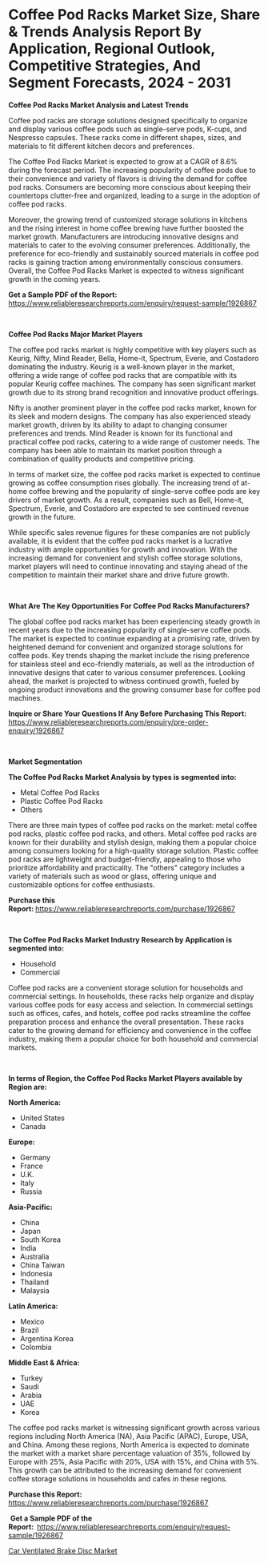 <p><h1>Coffee Pod Racks Market Size, Share & Trends Analysis Report By Application, Regional Outlook, Competitive Strategies, And Segment Forecasts, 2024 - 2031</h1></p><p><strong>Coffee Pod Racks Market Analysis and Latest Trends</strong></p>
<p><p>Coffee pod racks are storage solutions designed specifically to organize and display various coffee pods such as single-serve pods, K-cups, and Nespresso capsules. These racks come in different shapes, sizes, and materials to fit different kitchen decors and preferences.</p><p>The Coffee Pod Racks Market is expected to grow at a CAGR of 8.6% during the forecast period. The increasing popularity of coffee pods due to their convenience and variety of flavors is driving the demand for coffee pod racks. Consumers are becoming more conscious about keeping their countertops clutter-free and organized, leading to a surge in the adoption of coffee pod racks. </p><p>Moreover, the growing trend of customized storage solutions in kitchens and the rising interest in home coffee brewing have further boosted the market growth. Manufacturers are introducing innovative designs and materials to cater to the evolving consumer preferences. Additionally, the preference for eco-friendly and sustainably sourced materials in coffee pod racks is gaining traction among environmentally conscious consumers. Overall, the Coffee Pod Racks Market is expected to witness significant growth in the coming years.</p></p>
<p><strong>Get a Sample PDF of the Report:&nbsp;</strong> <a href="https://www.reliableresearchreports.com/enquiry/request-sample/1926867">https://www.reliableresearchreports.com/enquiry/request-sample/1926867</a></p>
<p>&nbsp;</p>
<p><strong>Coffee Pod Racks Major Market Players</strong></p>
<p><p>The coffee pod racks market is highly competitive with key players such as Keurig, Nifty, Mind Reader, Bella, Home-it, Spectrum, Everie, and Costadoro dominating the industry. Keurig is a well-known player in the market, offering a wide range of coffee pod racks that are compatible with its popular Keurig coffee machines. The company has seen significant market growth due to its strong brand recognition and innovative product offerings.</p><p>Nifty is another prominent player in the coffee pod racks market, known for its sleek and modern designs. The company has also experienced steady market growth, driven by its ability to adapt to changing consumer preferences and trends. Mind Reader is known for its functional and practical coffee pod racks, catering to a wide range of customer needs. The company has been able to maintain its market position through a combination of quality products and competitive pricing.</p><p>In terms of market size, the coffee pod racks market is expected to continue growing as coffee consumption rises globally. The increasing trend of at-home coffee brewing and the popularity of single-serve coffee pods are key drivers of market growth. As a result, companies such as Bell, Home-it, Spectrum, Everie, and Costadoro are expected to see continued revenue growth in the future.</p><p>While specific sales revenue figures for these companies are not publicly available, it is evident that the coffee pod racks market is a lucrative industry with ample opportunities for growth and innovation. With the increasing demand for convenient and stylish coffee storage solutions, market players will need to continue innovating and staying ahead of the competition to maintain their market share and drive future growth.</p></p>
<p>&nbsp;</p>
<p><strong>What Are The Key Opportunities For Coffee Pod Racks Manufacturers?</strong></p>
<p><p>The global coffee pod racks market has been experiencing steady growth in recent years due to the increasing popularity of single-serve coffee pods. The market is expected to continue expanding at a promising rate, driven by heightened demand for convenient and organized storage solutions for coffee pods. Key trends shaping the market include the rising preference for stainless steel and eco-friendly materials, as well as the introduction of innovative designs that cater to various consumer preferences. Looking ahead, the market is projected to witness continued growth, fueled by ongoing product innovations and the growing consumer base for coffee pod machines.</p></p>
<p><strong>Inquire or Share Your Questions If Any Before Purchasing This Report:</strong> <a href="https://www.reliableresearchreports.com/enquiry/pre-order-enquiry/1926867">https://www.reliableresearchreports.com/enquiry/pre-order-enquiry/1926867</a></p>
<p>&nbsp;</p>
<p><strong>Market Segmentation</strong></p>
<p><strong>The Coffee Pod Racks Market Analysis by types is segmented into:</strong></p>
<p><ul><li>Metal Coffee Pod Racks</li><li>Plastic Coffee Pod Racks</li><li>Others</li></ul></p>
<p><p>There are three main types of coffee pod racks on the market: metal coffee pod racks, plastic coffee pod racks, and others. Metal coffee pod racks are known for their durability and stylish design, making them a popular choice among consumers looking for a high-quality storage solution. Plastic coffee pod racks are lightweight and budget-friendly, appealing to those who prioritize affordability and practicality. The "others" category includes a variety of materials such as wood or glass, offering unique and customizable options for coffee enthusiasts.</p></p>
<p><strong>Purchase this Report:&nbsp;</strong><a href="https://www.reliableresearchreports.com/purchase/1926867">https://www.reliableresearchreports.com/purchase/1926867</a></p>
<p>&nbsp;</p>
<p><strong>The Coffee Pod Racks Market Industry Research by Application is segmented into:</strong></p>
<p><ul><li>Household</li><li>Commercial</li></ul></p>
<p><p>Coffee pod racks are a convenient storage solution for households and commercial settings. In households, these racks help organize and display various coffee pods for easy access and selection. In commercial settings such as offices, cafes, and hotels, coffee pod racks streamline the coffee preparation process and enhance the overall presentation. These racks cater to the growing demand for efficiency and convenience in the coffee industry, making them a popular choice for both household and commercial markets.</p></p>
<p>&nbsp;</p>
<p><strong>In terms of Region, the Coffee Pod Racks Market Players available by Region are:</strong></p>
<p>
    <p> <strong> North America: </strong>
        <ul>
            <li>United States</li>
            <li>Canada</li>
        </ul>
        </p> 
    <p> <strong> Europe: </strong>
        <ul>
            <li>Germany</li>
            <li>France</li>
            <li>U.K.</li>
            <li>Italy</li>
            <li>Russia</li>
        </ul>
        </p> 
    <p> <strong> Asia-Pacific: </strong>
        <ul>
            <li>China</li>
            <li>Japan</li>
            <li>South Korea</li>
            <li>India</li>
            <li>Australia</li>
            <li>China Taiwan</li>
            <li>Indonesia</li>
            <li>Thailand</li>
            <li>Malaysia</li>
        </ul>
        </p> 
    <p> <strong> Latin America: </strong>
        <ul>
            <li>Mexico</li>
            <li>Brazil</li>
            <li>Argentina Korea</li>
            <li>Colombia</li>
        </ul>
        </p> 
    <p> <strong> Middle East & Africa: </strong>
        <ul>
            <li>Turkey</li>
            <li>Saudi</li>
            <li>Arabia</li>
            <li>UAE</li>
            <li>Korea</li>
        </ul>
    </p>
    </p>
<p><p>The coffee pod racks market is witnessing significant growth across various regions including North America (NA), Asia Pacific (APAC), Europe, USA, and China. Among these regions, North America is expected to dominate the market with a market share percentage valuation of 35%, followed by Europe with 25%, Asia Pacific with 20%, USA with 15%, and China with 5%. This growth can be attributed to the increasing demand for convenient coffee storage solutions in households and cafes in these regions.</p></p>
<p><strong>Purchase this Report: </strong><a href="https://www.reliableresearchreports.com/purchase/1926867">https://www.reliableresearchreports.com/purchase/1926867</a></p>
<p>&nbsp;<strong>Get a Sample PDF of the Report:&nbsp;&nbsp;</strong><a href="https://www.reliableresearchreports.com/enquiry/request-sample/1926867">https://www.reliableresearchreports.com/enquiry/request-sample/1926867</a></p>
<p><strong></strong></p>
<p><p><a href="https://eight-handstand-8fb.notion.site/Car-Ventilated-Brake-Disc-Market-Challenges-Opportunities-and-Growth-Drivers-and-Major-Market-Pla-7796467266474a828ec02a96779a02b1">Car Ventilated Brake Disc Market</a></p></p>